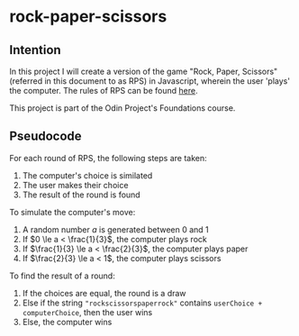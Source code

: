# rock-paper-scissors

## Intention

In this project I will create a version of the game "Rock, Paper, Scissors" (referred in this document to as RPS) in Javascript, wherein the user 'plays' the computer. The rules of RPS can be found [here](https://en.wikipedia.org/wiki/Rock_paper_scissors).

This project is part of the Odin Project's Foundations course.

## Pseudocode

For each round of RPS, the following steps are taken:

1. The computer's choice is similated
1. The user makes their choice
1. The result of the round is found 

To simulate the computer's move:

1. A random number $a$ is generated between 0 and 1
1. If $0 \le a < \frac{1}{3}$, the computer plays rock
1. If $\frac{1}{3} \le a < \frac{2}{3}$, the computer plays paper
1. If $\frac{2}{3} \le a < 1$, the computer plays scissors

To find the result of a round:

1. If the choices are equal, the round is a draw
1. Else if the string `"rockscissorspaperrock"` contains `userChoice + computerChoice`, then the user wins
1. Else, the computer wins